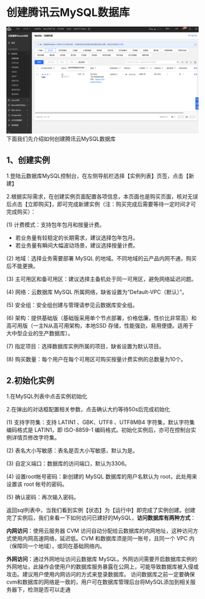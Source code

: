 # 创建腾讯云MySQL数据库
<img src='../../../../Gallerys/tencentdb5-5.jpg'>
下面我们先介绍如何创建腾讯云MySQL数据库

## 1、创建实例
1.登陆云数据库MySQL控制台，在左侧导航栏选择【实例列表】页签，点击【新建】

2.根据实际需求，在创建实例页面配置各项信息，本页面也是购买页面，核对无误后点击【立即购买】，即可完成新建实例（注：购买完成后需要等待一定时间才可完成购买）：

(1)	计费模式：支持包年包月和按量计费。
* 若业务量有较稳定的长期需求，建议选择包年包月。
* 若业务量有瞬间大幅波动场景，建议选择按量计费。

(2)	地域：选择业务需要部署 MySQL 的地域。不同地域的云产品内网不通，购买后不能更换。

(3)	主可用区和备可用区：建议选择主备机处于同一可用区，避免网络延迟问题。

(4)	网络：云数据库 MySQL 所属网络，缺省设置为“Default-VPC（默认）”。

(5)	安全组：安全组创建与管理请参见云数据库安全组。

(6)	架构：提供基础版（基础版采用单个节点部署，价格低廉，性价比非常高）和高可用版（一主N从高可用架构，本地SSD 存储，性能强劲，易用便捷。适用于大中型企业的生产数据库）。

(7)	指定项目：选择数据库实例所属的项目，缺省设置为默认项目。

(8)	购买数量：每个用户在每个可用区可购买按量计费实例的总数量为10个。

## 2.初始化实例

1.在MySQL列表中点击实例初始化

2.在弹出的对话框配置相关参数，点击确认大约等待50s后完成初始化

(1)	支持字符集：支持 LATIN1 、GBK、UTF8 、UTF8MB4 字符集，默认字符集编码格式是 LATIN1，即 ISO-8859-1 编码格式。初始化实例后，亦可在控制台实例详情页修改字符集。

(2)	表名大小写敏感：表名是否大小写敏感，默认为是。

(3)	自定义端口：数据库的访问端口，默认为3306。

(4)	设置root帐号密码：新创建的 MySQL 数据库的用户名默认为 root，此处用来设置该 root 帐号的密码。

(5)	确认密码：再次输入密码。

返回sql列表中，当我们看到实例【状态】为【运行中】即完成了实例创建。创建完了实例后，我们来看一下如何访问已建好的MySQL，**访问数据库有两种方式**：

**内网访问**：使用云服务器 CVM 访问自动分配给云数据库的内网地址，这种访问方式使用内网高速网络，延迟低。CVM 和数据库须是同一账号，且同一个 VPC 内（保障同一个地域），或同在基础网络内。

**外网访问**：通过外网地址访问云数据库 MySQL。外网访问需要开启数据库实例的外网地址，此操作会使用户的数据库服务暴露在公网上，可能导致数据库被入侵或攻击。建议用户使用内网访问的方式来登录数据库。
访问数据库之前一定要确保cvm和数据库的网络是一致的，用户可在数据库管理后台将MySQL添加到相关服务器下，检测是否可以走通

